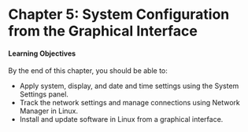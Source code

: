 # Chapter 5: System Configuration from the Graphical Interface


#### Learning Objectives

By the end of this chapter, you should be able to:

* Apply system, display, and date and time settings using the System Settings panel.
* Track the network settings and manage connections using Network Manager in Linux.
* Install and update software in Linux from a graphical interface.
